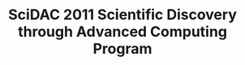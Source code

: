 ---
dateStart: 2011-07-10
dateEnd: 2011-07-15
title: "SciDAC 2011 Scientific Discovery through Advanced Computing Program"
venue: "Gordon Research Conference at Bryant University"
organizer: "Katy Börner"
credit: "Places & Spaces"
city: Denver
state: CO
country: USA
pdfLink:
venueImages:
---